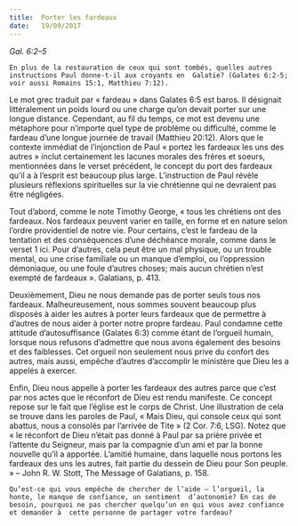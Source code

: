 ```yaml
---
title:  Porter les fardeaux
date:   19/09/2017
---
```


 _Gal. 6:2–5_

`En plus de la restauration de ceux qui sont tombés, quelles autres instructions Paul donne-t-il aux croyants en  Galatie? (Galates 6:2-5; voir aussi Romains 15:1, Matthieu 7:12).`

Le mot grec traduit par « fardeau » dans Galates 6:5 est baros. Il désignait littéralement un poids lourd ou une  charge qu’on devait porter sur une longue distance. Cependant, au fil du temps, ce mot est devenu une  métaphore pour n’importe quel type de problème ou difficulté, comme le fardeau d’une longue journée de  travail (Matthieu 20:12). Alors que le contexte immédiat de l’injonction de Paul « portez les fardeaux les uns  des autres » inclut certainement les lacunes morales des frères et soeurs, mentionnées dans le verset précédent, le concept du port des fardeaux qu’il a à l’esprit est beaucoup plus large. L’instruction de Paul révèle  plusieurs réflexions spirituelles sur la vie chrétienne qui ne devraient pas être négligées. 

Tout d’abord, comme le note Timothy George, « tous les chrétiens ont des fardeaux. Nos fardeaux peuvent  varier en taille, en forme et en nature selon l’ordre providentiel de notre vie. Pour certains, c’est le fardeau de la  tentation et des conséquences d’une déchéance morale, comme dans le verset 1 ici. Pour d’autres, cela peut  être un mal physique, ou un trouble mental, ou une crise familiale ou un manque d’emploi, ou l’oppression  démoniaque, ou une foule d’autres choses; mais aucun chrétien n’est exempté de fardeaux ». Galatians, p. 413. 

Deuxièmement, Dieu ne nous demande pas de porter seuls tous nos fardeaux. Malheureusement, nous sommes  souvent beaucoup plus disposés à aider les autres à porter leurs fardeaux que de permettre à d’autres de nous aider à porter notre propre fardeau. Paul condamne cette attitude d’autosuffisance (Galates 6:3) comme étant  de l’orgueil humain, lorsque nous refusons d’admettre que nous avons également des besoins et des faiblesses.  Cet orgueil non seulement nous prive du confort des autres, mais aussi, empêche d’autres d’accomplir le  ministère que Dieu les a appelés à exercer. 

Enfin, Dieu nous appelle à porter les fardeaux des autres parce que c’est par nos actes que le réconfort de Dieu  est rendu manifeste. Ce concept repose sur le fait que l’église est le corps de Christ. Une illustration de cela se  trouve dans les paroles de Paul, « Mais Dieu, qui console ceux qui sont abattus, nous a consolés par l’arrivée de  Tite » (2 Cor. 7:6, LSG). Notez que « le réconfort de Dieu n’était pas donné à Paul par sa prière privée et l’attente du Seigneur, mais par la compagnie d’un ami et par la bonne nouvelle qu’il a apportée. L’amitié humaine, dans  laquelle nous portons les fardeaux des uns les autres, fait partie du dessein de Dieu pour Son peuple. » – John  R. W. Stott, The Message of Galatians, p. 158. 

`Qu’est-ce qui vous empêche de chercher de l’aide – l’orgueil, la honte, le manque de confiance, un sentiment  d’autonomie? En cas de besoin, pourquoi ne pas chercher quelqu’un en qui vous avez confiance et demander à  cette personne de partager votre fardeau?` 